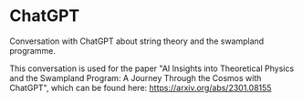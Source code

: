# ChatGPT
Conversation with ChatGPT about string theory and the swampland programme.

This conversation is used for the paper "AI Insights into Theoretical Physics and the Swampland Program: A Journey Through the Cosmos with ChatGPT", which can be found here: https://arxiv.org/abs/2301.08155
